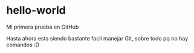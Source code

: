 # hello-world
Mi primera prueba en GitHub

Hasta ahora esta siendo bastante facil manejar Git, sobre todo pq no hay comandos :D
